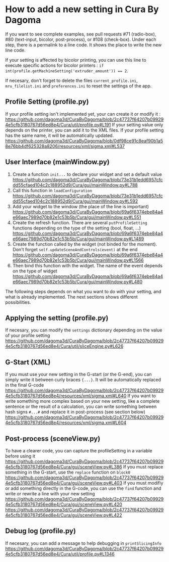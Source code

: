 # How to add a new setting in Cura By Dagoma #
If you want to see complete examples, see pull requests #71 (radio-box), #80 (text-input, bicolor, post-process), or #108 (check-box).
Under each step, there is a permalink to a line code. It shows the place to write the new line code.

If your setting is affected by bicolor printing, you can use this line to execute specific actions for bicolor printers : ```if int(profile.getMachineSetting('extruder_amount')) == 2```.

If necesary, don't forget to delete the files ```current_profile.ini```, ```mru_filelist.ini``` and ```preferences.ini``` to reset the settings of the app.

## Profile Setting (profile.py) ##
If your profile setting isn't implemented yet, your can create it or modify it : https://github.com/dagoma3d/CuraByDagoma/blob/2c47737f64207b099294e5cfb3180767d56ed8e4/Cura/util/profile.py#L191
If your setting value only depends on the printer, you can add it to the XML files. If your profile setting has the same name, it will be automatically updated. https://github.com/dagoma3d/CuraByDagoma/blob/0df98ce91c8eaf90b1a58e76bb4df625328a8206/resources/xml/sigma.xml#L537

## User Interface (mainWindow.py) ##
1) Create a function ```init...``` to declare your widget and set a default value https://github.com/dagoma3d/CuraByDagoma/blob/73e31b1edd6957cfcdd55cfaed104c2c188952d9/Cura/gui/mainWindow.py#L788
2) Call this function in ```loadConfiguration``` https://github.com/dagoma3d/CuraByDagoma/blob/73e31b1edd6957cfcdd55cfaed104c2c188952d9/Cura/gui/mainWindow.py#L592
3) Add your widget to the window (the place of the line is important) https://github.com/dagoma3d/CuraByDagoma/blob/69a6f6374ebe84a4e66aec7989d70b82e1c53b5b/Cura/gui/mainWindow.py#L551
4) Create the refresh function. There are several ```putProfileSetting``` functions depending on the type of the setting (bool, float, ...) https://github.com/dagoma3d/CuraByDagoma/blob/69a6f6374ebe84a4e66aec7989d70b82e1c53b5b/Cura/gui/mainWindow.py#L1489
5) Create the function called by the widget (not binded for the moment). Don't forget ```self.updateSceneAndControls(event)``` at the end https://github.com/dagoma3d/CuraByDagoma/blob/69a6f6374ebe84a4e66aec7989d70b82e1c53b5b/Cura/gui/mainWindow.py#L1566
6) Then bind this function with the widget. The name of the event depends on the type of widget https://github.com/dagoma3d/CuraByDagoma/blob/69a6f6374ebe84a4e66aec7989d70b82e1c53b5b/Cura/gui/mainWindow.py#L480

The following steps depends on what you want to do with your setting, and what is already implemented.
The next sections shows different possibilities.

## Applying the setting (profile.py) ##
If necesary, you can modify the ```settings``` dictionary depending on the value of your profile setting https://github.com/dagoma3d/CuraByDagoma/blob/2c47737f64207b099294e5cfb3180767d56ed8e4/Cura/util/sliceEngine.py#L626

## G-Start (XML) ##
If you must use your new setting in the G-start (or the G-end), you can simply write it between curly braces ```{...}```. It will be automatically replaced in the final G-code https://github.com/dagoma3d/CuraByDagoma/blob/2c47737f64207b099294e5cfb3180767d56ed8e4/resources/xml/sigma.xml#L640
If you want to write something more complex based on your new setting, like a complete sentence or the result of a calculation, you can write something between hash signs ```#...#``` and replace it in post-process (see section below) https://github.com/dagoma3d/CuraByDagoma/blob/2c47737f64207b099294e5cfb3180767d56ed8e4/resources/xml/sigma.xml#L604

## Post-process (sceneView.py) ##
To have a clearer code, you can capture the profileSetting in a variable before using it https://github.com/dagoma3d/CuraByDagoma/blob/2c47737f64207b099294e5cfb3180767d56ed8e4/Cura/gui/sceneView.py#L386
If you must replace something in the G-start, use the ```replace``` function on ```block0``` https://github.com/dagoma3d/CuraByDagoma/blob/2c47737f64207b099294e5cfb3180767d56ed8e4/Cura/gui/sceneView.py#L403
If you must modifiy or add something directly in the G-code, you can use the ```find``` function and write or rewrite a line with your new setting
https://github.com/dagoma3d/CuraByDagoma/blob/2c47737f64207b099294e5cfb3180767d56ed8e4/Cura/gui/sceneView.py#L420
https://github.com/dagoma3d/CuraByDagoma/blob/2c47737f64207b099294e5cfb3180767d56ed8e4/Cura/gui/sceneView.py#L422

## Debug log (profile.py) ##
If necesary, you can add a message to help debugging in ```printSlicingInfo``` https://github.com/dagoma3d/CuraByDagoma/blob/2c47737f64207b099294e5cfb3180767d56ed8e4/Cura/util/profile.py#L1346
